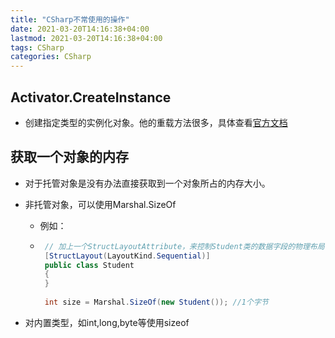 ```yaml
---
title: "CSharp不常使用的操作"
date: 2021-03-20T14:16:38+04:00
lastmod: 2021-03-20T14:16:38+04:00
tags: CSharp
categories: CSharp
---
```


## Activator.CreateInstance

- 创建指定类型的实例化对象。他的重载方法很多，具体查看[官方文档](https://docs.microsoft.com/en-us/dotnet/api/system.activator.createinstance?view=net-5.0#System_Activator_CreateInstance__1)



## 获取一个对象的内存

- 对于托管对象是没有办法直接获取到一个对象所占的内存大小。

- 非托管对象，可以使用Marshal.SizeOf

  - 例如：

  - ```c#
     // 加上一个StructLayoutAttribute，来控制Student类的数据字段的物理布局
     [StructLayout(LayoutKind.Sequential)]
     public class Student
     {
     }
     
     int size = Marshal.SizeOf(new Student()); //1个字节
    ```

    

- 对内置类型，如int,long,byte等使用sizeof

